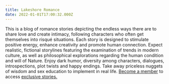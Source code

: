 ```yaml
---
title: Lakeshore Romance
date: 2022-01-01T17:00:32.000Z
---
```

This is a blog of romance stories depicting the endless ways there are to share love and create intimacy, following characters who often get themselves into risqué situations. Each story is designed to stimulate positive energy, enhance creativity and promote human connection. Expect realistic, fictional storylines featuring the examination of trends in modern culture, as well as philosophical explorations regarding the human condition and will of Nature. Enjoy dark humor, diversity among characters, dialogues, introspections, plot twists and happy endings. Take away priceless nuggets of wisdom and sex education to implement in real life. [Become a member](https://laurenlakeshore.com/membership/) to access [exclusive stories](https://laurenlakeshore.com/tag/exclusive-stories/)[.](https://laurenlakeshore.com/tag/guest-blog-posts/)